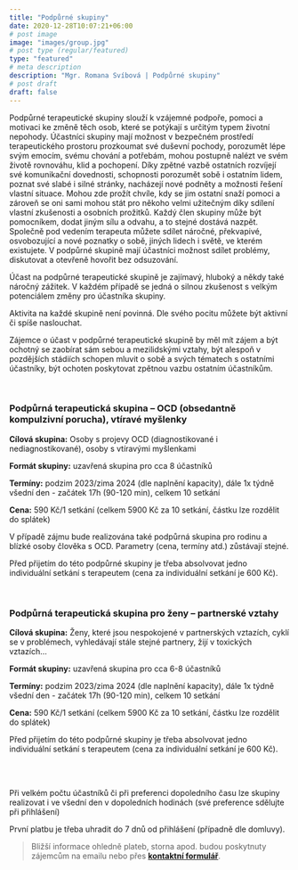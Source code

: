 ```yaml
---
title: "Podpůrné skupiny"
date: 2020-12-28T10:07:21+06:00
# post image
image: "images/group.jpg"
# post type (regular/featured)
type: "featured"
# meta description
description: "Mgr. Romana Svíbová | Podpůrné skupiny"
# post draft
draft: false
---
```



Podpůrné terapeutické skupiny slouží k vzájemné podpoře, pomoci a motivaci ke změně těch osob, které se potýkají s určitým typem životní nepohody. Účastníci skupiny mají možnost v bezpečném prostředí terapeutického prostoru prozkoumat své duševní pochody, porozumět lépe svým emocím, svému chování a potřebám, mohou postupně nalézt ve svém životě rovnováhu, klid a pochopení. Díky zpětné vazbě ostatních rozvíjejí své komunikační dovednosti, schopnosti porozumět sobě i ostatním lidem, poznat své slabé i silné stránky, nacházejí nové podněty a možnosti řešení vlastní situace. Mohou zde prožít chvíle, kdy se jim ostatní snaží pomoci a zároveň se oni sami mohou stát pro někoho velmi užitečným díky sdílení vlastní zkušenosti a osobních prožitků. Každý člen skupiny může být pomocníkem, dodat jiným sílu a odvahu, a to stejné dostává nazpět. Společně pod vedením terapeuta můžete sdílet náročné, překvapivé, osvobozující a nové poznatky o sobě, jiných lidech i světě, ve kterém existujete. V podpůrné skupině mají účastníci možnost sdílet problémy, diskutovat a otevřeně hovořit bez odsuzování.

Účast na podpůrné terapeutické skupině je zajímavý, hluboký a někdy také náročný zážitek. V každém případě se jedná o silnou zkušenost s velkým potenciálem změny pro účastníka skupiny.

Aktivita na každé skupině není povinná. Dle svého pocitu můžete být aktivní či spíše naslouchat.

Zájemce o účast v podpůrné terapeutické skupině by měl mít zájem a být ochotný se zaobírat sám sebou a mezilidskými vztahy, být alespoň v pozdějších stádiích schopen mluvit o sobě a svých tématech s ostatními účastníky, být ochoten poskytovat zpětnou vazbu ostatním účastníkům.

<br>

<!---### Podpůrná terapeutická skupina (obecná)
**Cílová skupina:** Kdokoli, koho trápí nepříjemné myšlenky, emoce nebo jedná způsobem, který ubližuje jemu samotnému či okolí, trápí ho (jakékoli) vztahy, sebevědomí, úzkosti či cokoli dalšího, co ovlivňuje chuť do života a jeho kvalitu.

**Formát skupiny:** otevřená skupina pro cca 8 účastníků (noví členové jsou přijímání při uvolnění kapacity průběžně po celý rok)

**Termíny:** začátek po naplnění kapacity, dále 1x týdně všední dny odpoledne/navečer

**Cena:** 450 Kč za 1 setkání (platba probíhá předem vždy na celý následující měsíc)

<br>

### Podpůrná terapeutická skupina – hubnoucí
**Cílová skupina:** Ti, kteří se trápí postavou, žijí v koloběhu přibírání a hubnutí, či se jim hubnout nedaří, mají pocit, že jídlo a redukce hmotnosti a věci s tímto související negativně ovlivňují jejich sebevědomí, vztahy a celkově radost ze života.

**Formát skupiny:** otevřená skupina pro cca 8 účastníků (noví členové jsou přijímání při uvolnění kapacity průběžně po celý rok)

**Termíny:** začátek po naplnění kapacity, dále všední dny odpoledne/navečer

**Cena:** 450 Kč za 1 setkání (platba probíhá předem vždy na celý následující měsíc)
-->
### Podpůrná terapeutická skupina – OCD (obsedantně kompulzivní porucha), vtíravé myšlenky

**Cílová skupina:** Osoby s projevy OCD (diagnostikované i nediagnostikované), osoby s vtíravými myšlenkami 

**Formát skupiny:** uzavřená skupina pro cca 8 účastníků

**Termíny:** podzim 2023/zima 2024 (dle naplnění kapacity), dále 1x týdně všední den - začátek 17h (90-120 min), celkem 10 setkání

**Cena:** 590 Kč/1 setkání (celkem 5900 Kč za 10 setkání, částku lze rozdělit do splátek)

V případě zájmu bude realizována také podpůrná skupina pro rodinu a blízké osoby člověka s OCD. Parametry (cena, termíny atd.) zůstávají stejné.

Před přijetím do této podpůrné skupiny je třeba absolvovat jedno individuální setkání s terapeutem (cena za individuální setkání je 600 Kč).

<br>

### Podpůrná terapeutická skupina pro ženy – partnerské vztahy

**Cílová skupina:** Ženy, které jsou nespokojené v partnerských vztazích, cyklí se v problémech, vyhledávají stále stejné partnery, žijí v toxických vztazích… 

**Formát skupiny:** uzavřená skupina pro cca 6-8 účastníků

**Termíny:** podzim 2023/zima 2024 (dle naplnění kapacity), dále 1x týdně všední den - začátek 17h (90-120 min), celkem 10 setkání

**Cena:** 590 Kč/1 setkání (celkem 5900 Kč za 10 setkání, částku lze rozdělit do splátek)

Před přijetím do této podpůrné skupiny je třeba absolvovat jedno individuální setkání s terapeutem (cena za individuální setkání je 600 Kč).

<br>
<br>

Při velkém počtu účastníků či při preferenci dopoledního času lze skupiny realizovat i ve všední den v dopoledních hodinách (své preference sdělujte při přihlášení)

První platbu je třeba uhradit do 7 dnů od přihlášení (případně dle domluvy).

> Bližší informace ohledně plateb, storna apod. budou poskytnuty zájemcům na emailu nebo přes [**kontaktní formulář**](/contact).